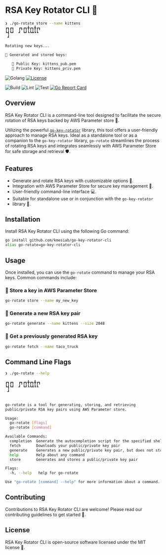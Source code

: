# RSA Key Rotator CLI 🔄

```bash
❯ ./go-rotate store --name kittens
┏┓┏┓  ┏┓┏┓╋┏┓╋┏┓
┗┫┗┛  ┛ ┗┛┗┗┻┗┗
 ┛

Rotating new keys...

🔐 Generated and stored keys:

   💾 Public Key: kittens_pub.pem
   💾 Private Key: kittens_priv.pem
```

![Golang](https://img.shields.io/badge/Go-00add8.svg?labelColor=171e21&style=for-the-badge&logo=go)
[![License](https://img.shields.io/github/license/GitGuardian/ggshield?color=%231B2D55&style=for-the-badge)](LICENSE)

![Build](https://github.com/kmesiab/go-key-rotator-cli/actions/workflows/go-build.yml/badge.svg)
![Lint](https://github.com/kmesiab/go-key-rotator-cli/actions/workflows/go-lint.yml/badge.svg)
![Test](https://github.com/kmesiab/go-key-rotator-cli/actions/workflows/go-test.yml/badge.svg)
[![Go Report Card](https://img.shields.io/badge/go%20report-A+-brightgreen.svg?style=flat)](https://goreportcard.com/report/github.com/kmesiab/go-key-rotator-cli)

## Overview

RSA Key Rotator CLI is a command-line tool designed to facilitate the
secure rotation of RSA keys backed by AWS Parameter store 🔑.

Utilizing the powerful
[`go-key-rotator`](https://github.com/kmesiab/go-key-rotator)
library, this tool offers a user-friendly approach to manage RSA keys.
Ideal as a standalone tool or as a companion to the `go-key-rotator`
library, `go-rotate` streamlines the process of rotating RSA keys and
integrates seamlessly with AWS Parameter Store for safe storage and
retrieval 🛡️.

## Features

- Generate and rotate RSA keys with customizable options 🔧.
- Integration with AWS Parameter Store for secure key management 🔐.
- User-friendly command-line interface 💻.
- Suitable for standalone use or in conjunction with the `go-key-rotator`
- library 🤝.

## Installation

Install RSA Key Rotator CLI using the following Go command:

```bash
go install github.com/kmesiab/go-key-rotator-cli
alias go-rotate=go-key-rotator-cli
```

## Usage

Once installed, you can use the `go-rotate` command to manage your
RSA keys. Common commands include:

### 🔐 Store a key in AWS Parameter Store

```bash
go-rotate store --name my_new_key
```

### 🔑 Generate a new RSA key pair

```bash
go-rotate generate --name kittens --size 2048
```

### 📆 Get a previously generated RSA key

```bash
go-rotate fetch --name taco_truck
```

## Command Line Flags

```bash
❯ ./go-rotate --help

┏┓┏┓  ┏┓┏┓╋┏┓╋┏┓
┗┫┗┛  ┛ ┗┛┗┗┻┗┗
 ┛


go-rotate is a tool for generating, storing, and retrieving
public/private RSA key pairs using AWS Parameter store.

Usage:
  go-rotate [flags]
  go-rotate [command]

Available Commands:
  completion  Generate the autocompletion script for the specified shell
  fetch       Downloads your public/private key pair
  generate    Generates a new public/private key pair, but does not store it
  help        Help about any command
  store       Generates and stores a public/private key pair

Flags:
  -h, --help   help for go-rotate

Use "go-rotate [command] --help" for more information about a command.
```

## Contributing

Contributions to RSA Key Rotator CLI are welcome! Please read our
contributing guidelines to get started 🤗.

## License

RSA Key Rotator CLI is open-source software licensed under the MIT
license 📜.
